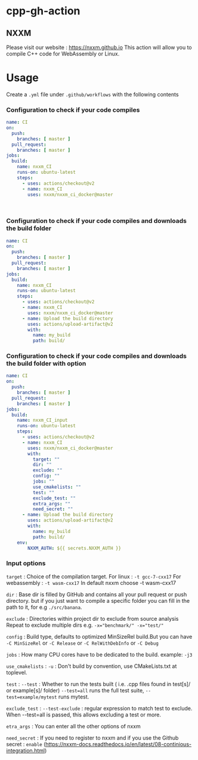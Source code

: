 # cpp-gh-action

## NXXM
Please visit our website : https://nxxm.github.io 
This action will allow you to compile C++ code for WebAssembly or Linux. 

# Usage
Create a ``.yml`` file under ``.github/workflows`` with the following contents


### Configuration to check if your code compiles

```yml
name: CI
on:
  push:
    branches: [ master ]
  pull_request:
    branches: [ master ]
jobs:
  build:
    name: nxxm_CI
    runs-on: ubuntu-latest
    steps:
      - uses: actions/checkout@v2
      - name: nxxm_CI 
        uses: nxxm/nxxm_ci_docker@master
    
        
```
### Configuration to check if your code compiles and downloads the build folder 


```yml
name: CI
on:
  push:
    branches: [ master ]
  pull_request:
    branches: [ master ]
jobs:
  build:
    name: nxxm_CI
    runs-on: ubuntu-latest
    steps:
      - uses: actions/checkout@v2
      - name: nxxm_CI 
        uses: nxxm/nxxm_ci_docker@master
      - name: Upload the build directory
        uses: actions/upload-artifact@v2
        with:
          name: my_build
          path: build/    
```

### Configuration to check if your code compiles and downloads the build folder with option 

```yml
name: CI
on:
  push:
    branches: [ master ]
  pull_request:
    branches: [ master ]
jobs:
  build:
    name: nxxm_CI_input
    runs-on: ubuntu-latest
    steps:
      - uses: actions/checkout@v2
      - name: nxxm_CI 
        uses: nxxm/nxxm_ci_docker@master
        with: 
          target: ""
          dir: ""
          exclude: ""
          config: ""
          jobs: ""
          use_cmakelists: ""
          test: ""
          exclude_test: ""          
          extra_args: ""
          need_secret: ""
      - name: Upload the build directory
        uses: actions/upload-artifact@v2
        with:
          name: my_build
          path: build/
    env:
        NXXM_AUTH: ${{ secrets.NXXM_AUTH }}

```

### Input options

``target`` : Choice of the compilation target. 
             For linux : ``-t gcc-7-cxx17``
             For webassembly : ``-t wasm-cxx17``
             In default nxxm choose -t wasm-cxx17
             
``dir`` : Base dir is filled by GitHub and contains all your pull request or push directory. but if you just want to compile a specific folder you can fill in the path to it, for e.g ``./src/banana``.
  
 ``exclude`` : Directories within project dir to exclude from source analysis 
               Repeat to exclude multiple dirs e.g.  ``-x="benchmark/" -x="test/"``

``config`` : Build type, defaults to optimized MinSizeRel build.But you can have ``-C MinSizeRel`` or ``-C Release`` or ``-C RelWithDebInfo`` or ``-C Debug``

``jobs`` : How many CPU cores have to be dedicated to the build. example: ``-j3``

``use_cmakelists`` :  ``-u`` : Don't build by convention, use CMakeLists.txt at toplevel.

``test`` :  ``--test`` : Whether to run the tests built ( i.e. .cpp files found in test[s]/ or example[s]/ folder)
            ``--test=all`` runs the full test suite, ``--test=example/mytest`` runs mytest.

``exclude_test`` :  ``--test-exclude`` : regular expression to match test to exclude. When --test=all is passed, this allows excluding a test or more.

``etra_args`` : You can enter all the other options of nxxm

``need_secret`` : If you need to register to nxxm and if you use the Github secret : ``enable`` (https://nxxm-docs.readthedocs.io/en/latest/08-continious-integration.html)


